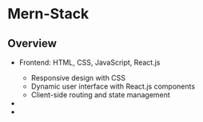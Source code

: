 ﻿# Mern-Stack

<h2>Overview</h2>
<ul>
  <li>Frontend: HTML, CSS, JavaScript, React.js</li>
    <ul>
      <li>Responsive design with CSS</li>
      <li>Dynamic user interface with React.js components</li>
      <li>Client-side routing and state management</li>
    </ul>
  </li>
  <li></li>
  <li></li>
</ul>
